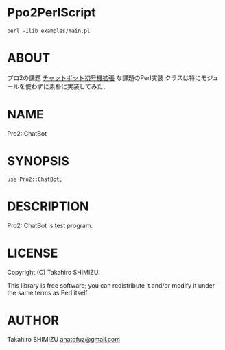 # Ppo2PerlScript

    perl -Ilib examples/main.pl

# ABOUT

プロ2の課題 [チャットボット初号機拡張](https://github.com/naltoma/java_intro/blob/master/report/report2_chatbot2/report2_intellij.md) な課題のPerl実装
クラスは特にモジュールを使わずに素朴に実装してみた．

# NAME

Pro2::ChatBot

# SYNOPSIS

    use Pro2::ChatBot;

# DESCRIPTION

Pro2::ChatBot is test program.

# LICENSE

Copyright (C) Takahiro SHIMIZU.

This library is free software; you can redistribute it and/or modify
it under the same terms as Perl itself.

# AUTHOR

Takahiro SHIMIZU <anatofuz@gmail.com>
